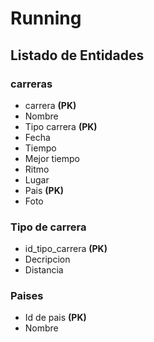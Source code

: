 # Running

## Listado de Entidades

### carreras

- carrera **(PK)**
- Nombre
- Tipo carrera **(PK)**
- Fecha
- Tiempo
- Mejor tiempo
- Ritmo 
- Lugar
- Pais **(PK)**
- Foto

### Tipo de carrera

- id_tipo_carrera **(PK)**
- Decripcion
- Distancia

### Paises
- Id de pais **(PK)**
- Nombre
